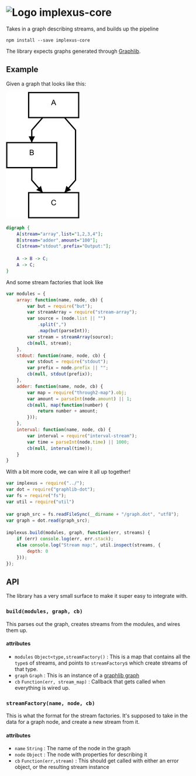 ![Logo](https://rawgit.com/RangerMauve/implexus-logo/master/logo.svg)
implexus-core
=============

Takes in a graph describing streams, and builds up the pipeline

```
npm install --save implexus-core
```

The library expects graphs generated through [Graphlib](https://github.com/cpettitt/graphlib/wiki).

Example
-------

Given a graph that looks like this:

![Graph visualization](./example/graph.png)

```dot
digraph {
	A[stream="array",list="1,2,3,4"];
	B[stream="adder",amount="100"];
	C[stream="stdout",prefix="Output:"];

	A -> B -> C;
	A -> C;
}
```

And some stream factories that look like

```javascript
var modules = {
	array: function(name, node, cb) {
		var but = require("but");
		var streamArray = require("stream-array");
		var source = (node.list || "")
			.split(",")
			.map(but(parseInt));
		var stream = streamArray(source);
		cb(null, stream);
	},
	stdout: function(name, node, cb) {
		var stdout = require("stdout");
		var prefix = node.prefix || "";
		cb(null, stdout(prefix));
	},
	adder: function(name, node, cb) {
		var map = require("through2-map").obj;
		var amount = parseInt(node.amount) || 1;
		cb(null, map(function(number) {
			return number + amount;
		}));
	},
	interval: function(name, node, cb) {
		var interval = require("interval-stream");
		var time = parseInt(node.time) || 1000;
		cb(null, interval(time));
	}
}
```

With a bit more code, we can wire it all up together!

```javascript
var implexus = require("../");
var dot = require("graphlib-dot");
var fs = require("fs");
var util = require("util")

var graph_src = fs.readFileSync(__dirname + "/graph.dot", "utf8");
var graph = dot.read(graph_src);

implexus.build(modules, graph, function(err, streams) {
	if (err) console.log(err, err.stack);
	else console.log("Stream map:", util.inspect(streams, {
		depth: 0
	}));
});
```

API
---

The library has a very small surface to make it super easy to integrate with.

### `build(modules, graph, cb)`

This parses out the graph, creates streams from the modules, and wires them up.

#### attributes

-	`modules` `Object<type,streamFactory()` : This is a map that contains all the `type`s of streams, and points to `streamFactory`s which create streams of that type.
-	`graph` `Graph` : This is an instance of a [graphlib graph](https://github.com/cpettitt/graphlib/wiki/API-Reference#graph-api)
-	`cb` `Function(err, stream_map)` : Callback that gets called when everything is wired up.

### `streamFactory(name, node, cb)`

This is what the format for the stream factories. It's supposed to take in the data for a graph node, and create a new stream from it.

#### attributes

-	`name` `String` : The name of the node in the graph
-	`node` `Object` : The node with properties for describing it
-	`cb` `Function(err,stream)` : This should get called with either an error object, or the resulting stream instance

